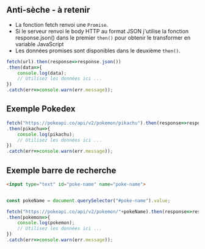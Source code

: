 ## Anti-sèche - à retenir

- La fonction fetch renvoi une `Promise`.
- Si le serveur renvoi le body HTTP au format JSON j'utilise la fonction response.json() dans le premier `then()` pour obtenir le transformer en variable JavaScript
- Les données promises sont disponibles dans le deuxième `then()`.

```js
fetch(url).then(response=>response.json())
.then(data=>{
    console.log(data);
    // Utilisez les données ici ...
})
.catch(err=>console.warn(err.message));
```

## Exemple Pokedex

```js
fetch("https://pokeapi.co/api/v2/pokemon/pikachu").then(response=>response.json())
.then(pikachu=>{
    console.log(pikachu);
    // Utilisez les données ici ...
})
.catch(err=>console.warn(err.message));
```

## Exemple barre de recherche

```html
<input type="text" id="poke-name" name="poke-name">
```

```js

const pokeName = document.querySelector("#poke-name").value;

fetch("https://pokeapi.co/api/v2/pokemon/"+pokeName).then(response=>response.json())
.then(pokemon=>{
    console.log(pokemon);
    // Utilisez les données ici ...
})
.catch(err=>console.warn(err.message));
```